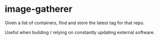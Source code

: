 # image-gatherer

Given a list of containers, find and store the latest tag for that repo.

Useful when building / relying on constantly updating external software.
